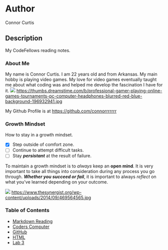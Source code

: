 # Author
Connor Curtis

## Description
My CodeFellows reading notes.

### About Me
My name is Connor Curtis. I am 22 years old and from Arkansas. My main hobby is playing video games. My love for video games eventually taught me about what coding was and helped me develop the fascination I have for it.
![](https://thumbs.dreamstime.com/b/professional-gamer-playing-online-games-tournaments-pc-computer-headphones-blurred-red-blue-background-196932941.jpg)
https://thumbs.dreamstime.com/b/professional-gamer-playing-online-games-tournaments-pc-computer-headphones-blurred-red-blue-background-196932941.jpg

My Github Profile is at https://github.com/connorrrrrrr
### Growth Mindset
How to stay in a growth mindset.
- [x] Step outside of comfort zone.
- [ ] Continue to attempt difficult tasks.
- [ ] Stay **_persistant_** at the result of failure.

To maintain a growth mindset is to _always_ keep an **open mind**. It is very important to take all things into consideration during any process you go through. ***Whether you succeed or fail***, it is important to always _reflect_ on what you've learned depending on your outcome.

![](https://www.thesynergist.org/wp-content/uploads/2014/09/469564565.jpg)
https://www.thesynergist.org/wp-content/uploads/2014/09/469564565.jpg

### Table of Contents
- [Markdown Reading](markdown.md)
- [Coders Computer](coders_computer.md)
- [GitHub](github.md)
- [HTML](html.md)
- [Lab 3](extra.md)
